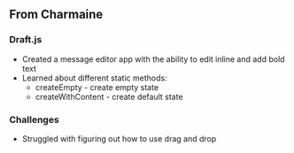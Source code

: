 ## From Charmaine

### Draft.js

* Created a message editor app with the ability to edit inline and add bold text
* Learned about different static methods:
  * createEmpty - create empty state
  * createWithContent - create default state

### Challenges

* Struggled with figuring out how to use drag and drop
